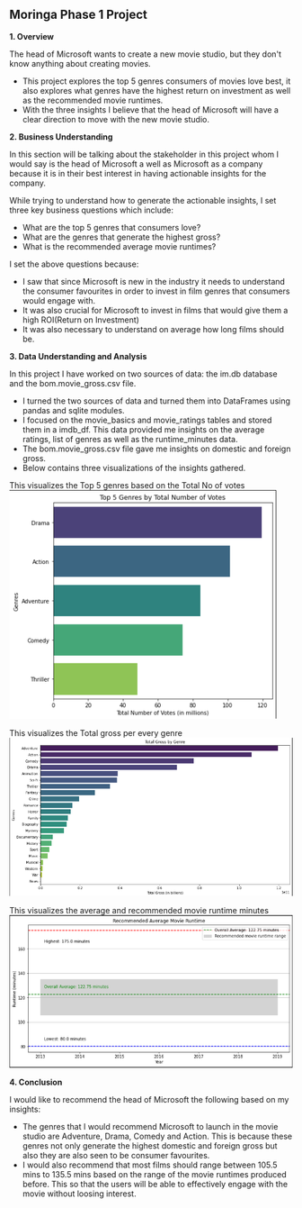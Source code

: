 ## Moringa Phase 1 Project
**1. Overview**

The head of Microsoft wants to create a new movie studio, but they don't know anything about creating movies.
 - This project explores the top 5 genres consumers of movies love best, it also explores what genres have the highest return on investment as well as the recommended movie runtimes.
- With the three insights I believe that the head of Microsoft will have a clear direction to move with the new movie studio.

**2. Business Understanding**

In this section will be talking about the stakeholder in this project whom I would say is the head of Microsoft a well as Microsoft as a company because it is in their best interest in having actionable insights for the company.

While trying to understand how to generate the actionable insights, I set three key business questions which include: 
- What are the top 5 genres that consumers love?
- What are the genres that generate the highest gross?
- What is the recommended average movie runtimes?

I set the above questions because:
- I saw that since Microsoft is new in the industry it needs to understand the consumer favourites in order to invest in film genres that consumers would engage with.
- It was also crucial for Microsoft to invest in films that would give them a high ROI(Return on Investment)
- It was also necessary to understand on average how long films should be.

**3. Data Understanding and Analysis**

In this project I have worked on two sources of data: the im.db database and the bom.movie_gross.csv file.
- I turned the two sources of data and turned them into DataFrames using pandas and sqlite modules. 
- I focused on the movie_basics and movie_ratings tables and stored them in a imdb_df. This data provided me insights on the average ratings, list of genres as well as the runtime_minutes data.
- The bom.movie_gross.csv file gave me insights on domestic and foreign gross.
- Below contains three visualizations of the insights gathered.

This visualizes the Top 5 genres based on the Total No of votes
![Viusualization of the top 5 genres based on Total No of votes](Top5_genres.png)

This visualizes the Total gross per every genre
![Visualization of the total gross by genre](TotalGross.png)

This visualizes the average and recommended movie runtime minutes
![Visualization of the recommended movie runtime](Recommended_runtime.png)

**4. Conclusion**

I would like to recommend the head of Microsoft the following based on my insights:
- The genres that I would recommend Microsoft to launch in the movie studio are Adventure, Drama, Comedy and Action. This is because these genres not only generate the highest domestic and foreign gross but also they are also seen to be consumer favourites.
- I would also recommend that most films should range between 105.5 mins to 135.5 mins based on the range of the movie runtimes produced before. This so that the users will be able to effectively engage with the movie without loosing interest.
